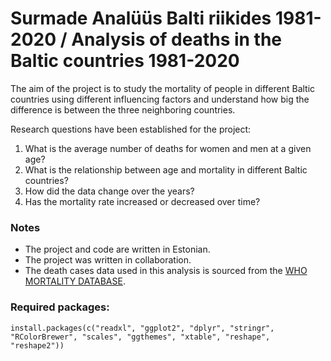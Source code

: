 # Surmade Analüüs Balti riikides 1981-2020 / Analysis of deaths in the Baltic countries 1981-2020

The aim of the project is to study the mortality of people in different Baltic countries using different influencing factors and understand how big the difference is between the three neighboring countries.

Research questions have been established for the project:
1. What is the average number of deaths for women and men at a given age?
2. What is the relationship between age and mortality in different Baltic countries?
3. How did the data change over the years?
4. Has the mortality rate increased or decreased over time?

### Notes
-   The project and code are written in Estonian.
-   The project was written in collaboration.
-   The death cases data used in this analysis is sourced from the [WHO MORTALITY DATABASE](https://platform.who.int/mortality/themes/theme-details/MDB/all-causes).

### Required packages:
```
install.packages(c("readxl", "ggplot2", "dplyr", "stringr", "RColorBrewer", "scales", "ggthemes", "xtable", "reshape", "reshape2"))
```
